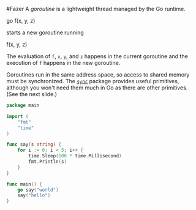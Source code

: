 #Fazer 
A _goroutine_ is a lightweight thread managed by the Go runtime.

go f(x, y, z)

starts a new goroutine running

f(x, y, z)

The evaluation of `f`, `x`, `y`, and `z` happens in the current goroutine and the execution of `f` happens in the new goroutine.

Goroutines run in the same address space, so access to shared memory must be synchronized. The [`sync`](https://go.dev/pkg/sync/) package provides useful primitives, although you won't need them much in Go as there are other primitives. (See the next slide.)

```go
package main

import (
	"fmt"
	"time"
)

func say(s string) {
	for i := 0; i < 5; i++ {
		time.Sleep(100 * time.Millisecond)
		fmt.Println(s)
	}
}

func main() {
	go say("world")
	say("hello")
}
```


